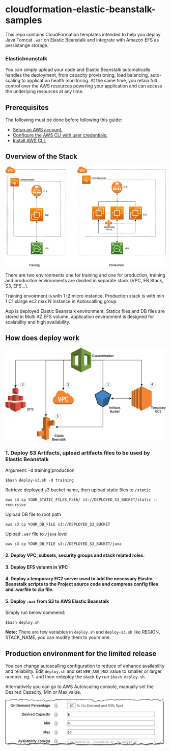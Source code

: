# cloudformation-elastic-beanstalk-samples

This repo contains CloudFormation templates intended to help you deploy Java Tomcat `.war` on Elastic Beanstalk and integrate with Amazon EFS as persistange storage.

### Elasticbeanstalk

You can simply upload your code and Elastic Beanstalk automatically handles the deployment, from capacity provisioning, load balancing, auto-scaling to application health monitoring. At the same time, you retain full control over the AWS resources powering your application and can access the underlying resources at any time.

## Prerequisites

The following must be done before following this guide:

- [Setup an AWS account.](https://aws.amazon.com/premiumsupport/knowledge-center/create-and-activate-aws-account/)
- [Configure the AWS CLI with user credentials.](https://docs.aws.amazon.com/cli/latest/userguide/cli-chap-configure.html)
- [Install AWS CLI.](https://docs.aws.amazon.com/cli/latest/userguide/cli-chap-install.html)

## Overview of the Stack

![stak overview](stack.png)

There are two environments one for training and one for production, training and produciton environments are divided in separate stack (VPC, EB Stack, S3, EFS...).

Training envoirment is with 1 t2 micro instance, Production stack is with min 1 C1.xlarge ec2 max N instance in Autoscalling group.

App is deployed Elastic Beanstalk environment, Statics files and DB files are stored in Multi AZ EFS volumn, application environment is designed for scalability and high availability.

## How does deploy work

![deploy flow](cf-flow.png)

### 1. Deploy S3 Artifacts, upload artifacts files to be used by Elastic Beanstalk

Argument: -d training|production

```
$bash deploy-s3.sh -d training
```

Retrieve deployed s3 bucket name, then upload static files to `/static`

```
aws s3 cp YOUR_STATIC_FILES_Path/ s3://DEPLOYED_S3_BUCKET/static --recursive
```

Upload DB file to root path

```
aws s3 cp YOUR_DB_FILE s3://DEPLOYED_S3_BUCKET
```

Upload `.war` file to `/java` level

```
aws s3 cp YOUR_DB_FILE s3://DEPLOYED_S3_BUCKET/java
```

#### 2. Deploy VPC, subsets, security groups and stack related roles.

#### 3. Deploy EFS volumn in VPC

#### 4. Deploy a temporary EC2 server used to add the necessary Elastic Beanstalk scripts to the Project source code and compress config files and .warfile to zip file.

#### 5. Deploy `.war` from S3 to AWS Elastic Beanstalk

Simply run below commend:

```
$bash deploy.sh
```

<b>Note:</b> There are few variables in `deploy.sh` and `deploy-s3.sh` like REGION, STACK_NAME, you can modify them to yours one.

## Production environment for the limited release

You can change autoscalling configuration to reduce of enhance availability and reliability. Edit `deploy.sh` and set `WEB_ASG_MAX` value to smaller or larger number. eg. 1. and then redeploy the stack by run `$bash deploy.sh`.

Alternatively you can go to AWS Autoscaling console, manually set the Desired Capacity, Min or Max value.

![screenshot](asf_fleet_mod_1.png)
